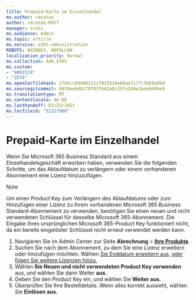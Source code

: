```yaml
---
title: Prepaid-Karte im Einzelhandel
ms.author: cmcatee
author: cmcatee-MSFT
manager: scotv
ms.audience: Admin
ms.topic: article
ms.service: o365-administration
ROBOTS: NOINDEX, NOFOLLOW
localization_priority: Normal
ms.collection: Adm_O365
ms.custom:
- "9001519"
- "3576"
ms.openlocfilehash: 1785cc69d00211cf025814e66ae317fc5b69e8bd
ms.sourcegitcommit: 84f0aebdb278703f642a0c33fe260e3aee849be9
ms.translationtype: MT
ms.contentlocale: de-DE
ms.lasthandoff: 03/25/2021
ms.locfileid: "51217960"
---
```

# <a name="retail-prepaid-card"></a>Prepaid-Karte im Einzelhandel

Wenn Sie Microsoft 365 Business Standard aus einem Einzelhandelsgeschäft erworben haben, verwenden Sie die folgenden Schritte, um das Ablaufdatum zu verlängern oder einem vorhandenen Abonnement eine Lizenz hinzuzufügen.

> [!NOTE]
> Um einen Product Key zum Verlängern des Ablaufdatums oder zum Hinzufügen einer Lizenz zu Ihrem vorhandenen Microsoft 365 Business Standard-Abonnement zu verwenden, benötigen Sie einen neuen und nicht verwendeten Schlüssel für dasselbe Microsoft 365-Abonnement. Die Eingabe Ihres ursprünglichen Microsoft 365-Product Key funktioniert nicht, da ein bereits eingelöster Schlüssel nicht erneut verwendet werden kann.

1. Navigieren Sie im Admin Center zur Seite **Abrechnung** > **[Ihre Produkte](https://go.microsoft.com/fwlink/p/?linkid=842054)**.
2. Suchen Sie nach dem Abonnement, zu dem Sie eine Lizenz erweitern oder hinzufügen möchten. Wählen [Sie Enddatum erweitern aus,](https://go.microsoft.com/fwlink/p/?linkid=842054) [oder fügen Sie weitere Lizenzen hinzu.](https://go.microsoft.com/fwlink/p/?linkid=842054)
3. Wählen **Sie Neuen und nicht verwendeten Product Key verwenden** aus, und wählen Sie dann Weiter **aus.**
4. Geben Sie den Product Key ein, und wählen Sie **Weiter aus.**
5. Überprüfen Sie Ihre Bestelldetails. Wenn alles korrekt aussieht, wählen Sie **Einlösen aus.**